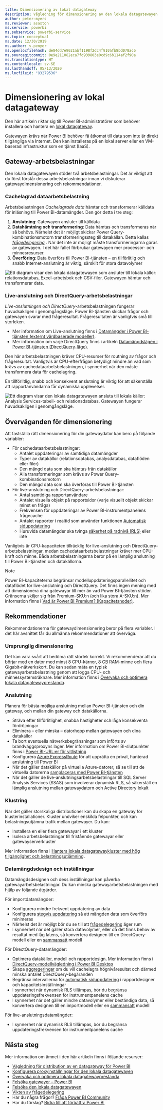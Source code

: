 ```yaml
---
title: Dimensionering av lokal datagateway
description: Vägledning för dimensionering av den lokala datagatewayen.
author: peter-myers
ms.reviewer: asaxton
ms.service: powerbi
ms.subservice: powerbi-service
ms.topic: conceptual
ms.date: 12/30/2019
ms.author: v-pemyer
ms.openlocfilehash: de84dd7e9021abf1198f2dc4f910afb8bd078ac6
ms.sourcegitcommit: 0e9e211082eca7fd939803e0cd9c6b114af2f90a
ms.translationtype: HT
ms.contentlocale: sv-SE
ms.lasthandoff: 05/13/2020
ms.locfileid: "83279536"
---
```

# <a name="on-premises-data-gateway-sizing"></a>Dimensionering av lokal datagateway

Den här artikeln riktar sig till Power BI-administratörer som behöver installera och hantera en [lokal datagateway](../connect-data/service-gateway-onprem.md).

Gatewayen krävs när Power BI behöver få åtkomst till data som inte är direkt tillgängliga via Internet. Den kan installeras på en lokal server eller en VM-baserad infrastruktur som en tjänst (IaaS).

## <a name="gateway-workloads"></a>Gateway-arbetsbelastningar

Den lokala datagatewayen stöder två arbetsbelastningar. Det är viktigt att du först förstår dessa arbetsbelastningar innan vi diskuterar gatewaydimensionering och rekommendationer.

### <a name="cached-data-workload"></a>Cachelagrad dataarbetsbelastning

Arbetsbelastningen _Cachelagrade data_ hämtar och transformerar källdata för inläsning till Power BI-datamängder. Den gör detta i tre steg:

1. **Anslutning**: Gatewayen ansluter till källdata
1. **Datahämtning och transformering**: Data hämtas och transformeras när så behövs. Närhelst det är möjligt skickar Power Query-kombinationsmotorn transformeringssteg till datakällan. Detta kallas _[frågedelegering](power-query-folding.md)_ . När det inte är möjligt måste transformeringarna göras av gatewayen. I det här fallet förbrukar gatewayen mer processor- och minnesresurser.
1. **Överföring**: Data överförs till Power BI-tjänsten – en tillförlitlig och snabb Internet-anslutning är viktig, särskilt för stora datavolymer

![Ett diagram visar den lokala datagatewayen som ansluter till lokala källor: relationsdatabas, Excel-arbetsbok och CSV-filer. Gatewayen hämtar och transformerar data.](media/gateway-onprem-sizing/gateway-onprem-workload-cached-data.png)

### <a name="live-connection-and-directquery-workloads"></a>Live-anslutning och DirectQuery-arbetsbelastningar

_Live-anslutningen och DirectQuery_-arbetsbelastningen fungerar huvudsakligen i genomgångsläge. Power BI-tjänsten skickar frågor och gatewayen svarar med frågeresultat. Frågeresultaten är vanligtvis små till storleken.

- Mer information om Live-anslutning finns i [Datamängder i Power BI-tjänsten (externt värdbaserade modeller)](../connect-data/service-datasets-understand.md#external-hosted-models).
- Mer information om varje DirectQuery finns i artikeln [Datamängdslägen i Power BI-tjänsten (DirectQuery-läge)](../connect-data/service-dataset-modes-understand.md#directquery-mode).

Den här arbetsbelastningen kräver CPU-resurser för routning av frågor och frågeresultat. Vanligtvis är CPU-efterfrågan betydligt mindre än vad som krävs av cachedataarbetsbelastningen, i synnerhet när den måste transformera data för cachelagring.

En tillförlitlig, snabb och konsekvent anslutning är viktig för att säkerställa att rapportanvändarna får dynamiska upplevelser.

![Ett diagram visar den lokala datagatewayen ansluta till lokala källor: Analysis Services-tabell- och relationsdatabas. Gatewayen fungerar huvudsakligen i genomgångsläge.](media/gateway-onprem-sizing/gateway-onprem-workload-liveconnection-directquery.png)

## <a name="sizing-considerations"></a>Överväganden för dimensionering

Att fastställa rätt dimensionering för din gatewaydator kan bero på följande variabler:

- För cachedataarbetsbelastningar:
  - Antalet uppdateringar av samtidiga datamängder
  - Typer av datakällor (relationsdatabas, analysdatabas, dataflöden eller filer)
  - Den mängd data som ska hämtas från datakällor
  - Alla transformeringar som krävs av Power Query-kombinationsmotorn
  - Den mängd data som ska överföras till Power BI-tjänsten
- För live-anslutning och DirectQuery-arbetsbelastningar:
  - Antal samtidiga rapportanvändare
  - Antalet visuella objekt på rapportsidor (varje visuellt objekt skickar minst en fråga)
  - Frekvensen för uppdateringar av Power BI-instrumentpanelens frågecache
  - Antalet rapporter i realtid som använder funktionen [Automatisk siduppdatering](../create-reports/desktop-automatic-page-refresh.md)
  - Huruvida datamängder ska tvinga [säkerhet på radnivå (RLS)](../create-reports/desktop-rls.md) eller inte

Vanligtvis är CPU-kapaciteten tillräcklig för live-anslutning och DirectQuery-arbetsbelastningar, medan cachedataarbetsbelastningar kräver mer CPU-kraft och minne. Båda arbetsbelastningarna beror på en lämplig anslutning till Power BI-tjänsten och datakällorna.

> [!NOTE]
> Power BI-kapaciteterna begränsar modelluppdateringsparallellitet och dataflödet för live-anslutning och DirectQuery. Det finns ingen mening med att dimensionera dina gatewayar till mer än vad Power BI-tjänsten stöder. Gränserna skiljer sig från Premium-SKU:n (och lika stora A-SKU:n). Mer information finns i [Vad är Power BI Premium? (Kapacitetsnoder)](../admin/service-premium-what-is.md#capacity-nodes).

## <a name="recommendations"></a>Rekommendationer

Rekommendationerna för gatewaydimensionering beror på flera variabler. I det här avsnittet får du allmänna rekommendationer att överväga.

### <a name="initial-sizing"></a>Ursprunglig dimensionering

Det kan vara svårt att bedöma rätt storlek korrekt. Vi rekommenderar att du börjar med en dator med minst 8 CPU-kärnor, 8 GB RAM-minne och flera Gigabit-nätverkskort. Du kan sedan mäta en typisk gatewayarbetsbelastning genom att logga CPU- och minnessystemsräknare. Mer information finns i [Övervaka och optimera lokala datagatewayprestanda](/data-integration/gateway/service-gateway-performance).

### <a name="connectivity"></a>Anslutning

Planera för bästa möjliga anslutning mellan Power BI-tjänsten och din gateway, och mellan din gateway och datakällorna.

- Sträva efter tillförlitlighet, snabba hastigheter och låga konsekventa fördröjningar
- Eliminera – eller minska – datorhopp mellan gatewayen och dina datakällor
- Ta bort eventuella nätverksbegränsningar som införts av brandväggsproxyns lager. Mer information om Power BI-slutpunkter finns i [Power BI-URL:er för vitlistning](../admin/power-bi-whitelist-urls.md).
- Konfigurera [Azure ExpressRoute](/azure/expressroute/expressroute-introduction) för att upprätta en privat, hanterad anslutning till Power BI
- När det gäller datakällor på virtuella Azure-datorer, så se till att de virtuella datorerna [samplaceras med Power BI-tjänsten](../admin/service-admin-where-is-my-tenant-located.md)
- När det gäller de live-anslutningsarbetsbelastningar till SQL Server Analysis Services (SSAS) som involverar dynamisk RLS, så säkerställ en lämplig anslutning mellan gatewaydatorn och Active Directory lokalt

### <a name="clustering"></a>Klustring

När det gäller storskaliga distributioner kan du skapa en gateway för klusterinstallationer. Kluster undviker enskilda felpunkter, och kan belastningsutjämna trafik mellan gatewayer. Du kan:

- Installera en eller flera gatewayar i ett kluster
- Isolera arbetsbelastningar till fristående gatewayar eller gatewayserverkluster

Mer information finns i [Hantera lokala datagatewaykluster med hög tillgänglighet och belastningsutjämning](/data-integration/gateway/service-gateway-high-availability-clusters).

### <a name="dataset-design-and-settings"></a>Datamängdsdesign och inställningar

Datamängdsdesignen och dess inställningar kan påverka gatewayarbetsbelastningar. Du kan minska gatewayarbetsbelastningen med hjälp av följande åtgärder.

För importdatamängder:

- Konfigurera mindre frekvent uppdatering av data
- Konfigurera [stegvis uppdatering](../admin/service-premium-incremental-refresh.md) så att mängden data som överförs minimeras
- Närhelst det är möjligt bör du se till att [frågedelegering](power-query-folding.md) äger rum
- I synnerhet när det gäller stora datavolymer, eller då det finns behov av resultat med låg latens, så konvertera designen till en DirectQuery-modell eller en [sammansatt](../connect-data/service-dataset-modes-understand.md#composite-mode) modell

För DirectQuery-datamängder:

- Optimera datakällor, modell och rapportdesign. Mer information finns i [DirectQuery-modellvägledning i Power BI Desktop](directquery-model-guidance.md)
- Skapa [aggregeringar](../transform-model/desktop-aggregations.md) om du vill cachelagra högnivåresultat och därmed minska antalet DirectQuery-begäranden
- Begränsa intervallerna för [automatisk siduppdatering](../create-reports/desktop-automatic-page-refresh.md) i rapportdesigner och kapacitetsinställningar
- I synnerhet när dynamisk RLS tillämpas, bör du begränsa uppdateringsfrekvensen för instrumentpanelens cache
- I synnerhet när det gäller mindre datavolymer eller beständiga data, så konvertera designen till en importmodell eller en [sammansatt](../connect-data/service-dataset-modes-understand.md#composite-mode) modell

För live-anslutningsdatamängder:

- I synnerhet när dynamisk RLS tillämpas, bör du begränsa uppdateringsfrekvensen för instrumentpanelens cache

## <a name="next-steps"></a>Nästa steg

Mer information om ämnet i den här artikeln finns i följande resurser:

- [Vägledning för distribution av en datagateway för Power BI](../connect-data/service-gateway-deployment-guidance.md)
- [Konfigurera proxyinställningar för den lokala datagatewayen](/data-integration/gateway/service-gateway-proxy)
- [Övervaka och optimera lokala datagatewayprestanda](/data-integration/gateway/service-gateway-performance)
- [Felsöka gatewayer – Power BI](../connect-data/service-gateway-onprem-tshoot.md)
- [Felsöka den lokala datagatewayen](/data-integration/gateway/service-gateway-tshoot)
- [Vikten av frågedelegering](power-query-folding.md)
- Har du några frågor? [Fråga Power BI Community](https://community.powerbi.com/)
- Har du förslag? [Bidra till att förbättra Power BI](https://ideas.powerbi.com)
